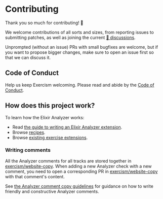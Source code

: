 # Contributing

Thank you so much for contributing! 🎉

We welcome contributions of all sorts and sizes, from reporting issues to
submitting patches, as well as joining the current [💬 discussions][issue-discussion].

Unprompted (without an issue) PRs with small bugfixes are welcome, but if you want to propose bigger changes, make sure to open an issue first so that we can discuss it.

## Code of Conduct

Help us keep Exercism welcoming. Please read and abide by the [Code of Conduct][coc].

## How does this project work?

To learn how the Elixir Analyzer works:

- Read [the guide to writing an Elixir Analyzer extension](https://github.com/exercism/elixir-analyzer/blob/main/docs/writing-an-analyzer.md).
- Browse [recipes](https://github.com/exercism/elixir-analyzer/blob/main/docs/recipes.md).
- Browse [existing exercise extensions](https://github.com/exercism/elixir-analyzer/tree/main/lib/elixir_analyzer/test_suite).

### Writing comments

All the Analyzer comments for all tracks are stored together in [exercism/website-copy][analyzer-comments]. When adding a new Analyzer check with a new comment, you need to open a corresponding PR in [exercism/website-copy][analyzer-comments] with that comment's content.

See [the Analyzer comment copy guidelines][analyzer-comments-guidelines] for guidance on how to write friendly and constructive Analyzer comments.

[coc]: https://github.com/exercism/elixir/blob/main/CODE_OF_CONDUCT.md
[analyzer-comments]: https://github.com/exercism/website-copy/tree/main/analyzer-comments
[analyzer-comments-guidelines]: https://github.com/exercism/docs/blob/main/building/tooling/analyzers/comments.md#comment-copy-guidelines
[issue-discussion]: https://github.com/exercism/elixir-analyzer/issues?q=is%3Aissue+is%3Aopen+sort%3Aupdated-desc+label%3A%22discussion+%F0%9F%92%AC%22
